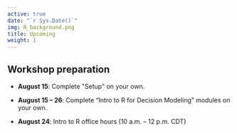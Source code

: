 ```yaml
---
active: true
date: "`r Sys.Date()`"
img: R_background.png
title: Upcoming
weight: 1
---
```


## Workshop preparation

- **August 15**: Complete "Setup" on your own.

- **August 15 – 26**: Complete “Intro to R for Decision Modeling” modules on your own.

- **August 24**: Intro to R office hours (10 a.m. – 12 p.m. CDT)




